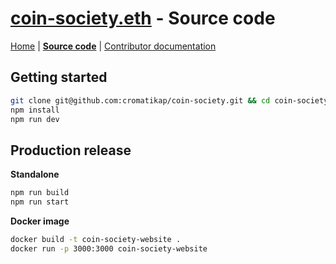 # [coin-society.eth](https://coin-society.org) - Source code

[Home](/README.md) | [**Source code**](/website/) | [Contributor documentation](/CONTRIBUTING.md)

## Getting started

```bash
git clone git@github.com:cromatikap/coin-society.git && cd coin-society/website
npm install
npm run dev
```

## Production release

**Standalone**
```bash
npm run build
npm run start
```

**Docker image**
```bash
docker build -t coin-society-website . 
docker run -p 3000:3000 coin-society-website
```